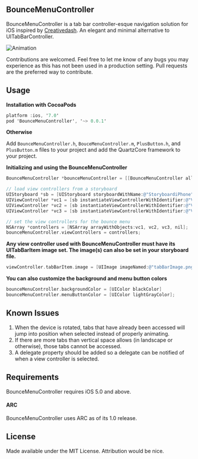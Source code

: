 ## BounceMenuController

BounceMenuController is a tab bar controller-esque navigation solution for iOS inspired by [Creativedash](http://dribbble.com/shots/1248375-Bounce-Menu-CSS). An elegant and minimal alternative to UITabBarController.

![Animation](https://raw.github.com/bvogelzang/BounceMenuController/master/example.gif)

Contributions are welcomed. Feel free to let me know of any bugs you may experience as this has not been used in a production setting. Pull requests are the preferred way to contribute.

## Usage

**Installation with CocoaPods**

```objective-c
platform :ios, '7.0'
pod 'BounceMenuController', '~> 0.0.1'
```

**Otherwise**

Add `BounceMenuController.h`, `BouceMenuController.m`, `PlusButton.h`, and `PlusButton.m` files to your project and add the QuartzCore framework to your project.

**Initializing and using the BounceMenuController**

```objective-c
BounceMenuController *bounceMenuController = [[BounceMenuController alloc] init];

// load view controllers from a storyboard
UIStoryboard *sb = [UIStoryboard storyboardWithName:@"StoryboardiPhone" bundle:nil];
UIViewController *vc1 = [sb instantiateViewControllerWithIdentifier:@"ViewController1"];
UIViewController *vc2 = [sb instantiateViewControllerWithIdentifier:@"ViewController2"];
UIViewController *vc3 = [sb instantiateViewControllerWithIdentifier:@"ViewController3"];

// set the view controllers for the bounce menu
NSArray *controllers = [NSArray arrayWithObjects:vc1, vc2, vc3, nil];
bounceMenuController.viewControllers = controllers;
```

**Any view controller used with BounceMenuController must have its UITabBarItem image set. The image(s) can also be set in your storyboard file.**

```objective-c
viewController.tabBarItem.image = [UIImage imageNamed:@"tabBarImage.png"];
```

**You can also customize the background and menu button colors**

```objective-c
bounceMenuController.backgroundColor = [UIColor blackColor]
bounceMenuController.menuButtonColor = [UIColor lightGrayColor];
```

## Known Issues

1. When the device is rotated, tabs that have already been accessed will jump into position when selected instead of properly animating.
2. If there are more tabs than vertical space allows (in landscape or otherwise), those tabs cannot be accessed.
3. A delegate property should be added so a delegate can be notified of when a view controller is selected.

## Requirements

BounceMenuController requires iOS 5.0 and above.

#### ARC

BounceMenuController uses ARC as of its 1.0 release.

## License

Made available under the MIT License. Attribution would be nice.

